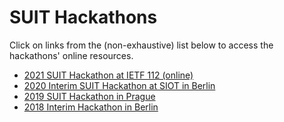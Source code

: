 # SUIT Hackathons

Click on links from the (non-exhaustive) list below to access the hackathons' online resources.

- [2021 SUIT Hackathon at IETF 112 (online)](https://github.com/future-proof-iot/SUIT-hackathons/wiki/IETF-112-SUIT-Hackathon)
- [2020 Interim SUIT Hackathon at SIOT in Berlin](https://siot-hackathon.github.io/)
- [2019 SUIT Hackathon in Prague](https://datatracker.ietf.org/meeting/104/materials/slides-104-suit-hackathon-report-01.pdf)
- [2018 Interim Hackathon in Berlin](https://github.com/suit-wg/Hackathon-Interim-Berlin)
